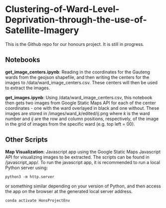 # Clustering-of-Ward-Level-Deprivation-through-the-use-of-Satellite-Imagery

This is the Github repo for our honours project. It is still in progress.


## Notebooks

**get_image_centers.ipynb**:
Reading in the coordinates for the Gauteng wards from the geojson shapefile, and then writing the centers for the images to /data/ward_image_centers.csv. These centers will then be used to extract the images.

**get_images.ipynb**:
Using /data/ward_image_centers.csv, this notebook then gets two images from Google Static Maps API for each of the center coordinates - one with the ward overlayed in black and one without. These images are stored in /images/ward_*k*/edited/*ij*.png where *k* is the ward number and *ij* are the row and column positions, respectively, of the image in the grid of images from the specific ward (e.g. top left = 00).


## Other Scripts

**Map Visualization**:
Javascript app using the Google Static Maps Javascript API for visualizing images to be extracted. The scripts can be found in /javascript_app/. To run the javascript app, it is recommended to run a local Python server using:
```
python3 -m http.server
```
or something similar depending on your version of Python, and then access the app on the browser at the generated local server address.

```
conda activate HonsProjectEnv
```
